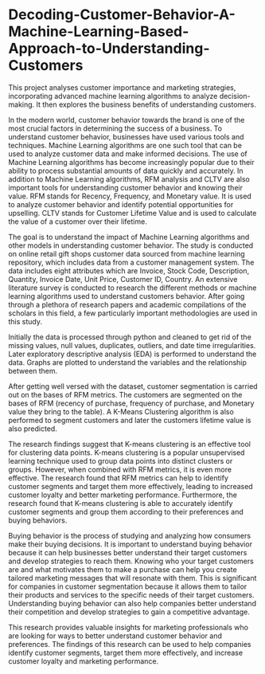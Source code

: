 # Decoding-Customer-Behavior-A-Machine-Learning-Based-Approach-to-Understanding-Customers
This project analyses customer importance and marketing strategies, incorporating advanced machine learning algorithms to analyze decision-making. It then explores the business benefits of understanding customers.

In the modern world, customer behavior towards the brand is one of the most crucial factors
in determining the success of a business. To understand customer behavior, businesses have 
used various tools and techniques. Machine Learning algorithms are one such tool that can 
be used to analyze customer data and make informed decisions. The use of Machine Learning 
algorithms has become increasingly popular due to their ability to process substantial 
amounts of data quickly and accurately. In addition to Machine Learning algorithms, RFM 
analysis and CLTV are also important tools for understanding customer behavior and knowing 
their value. RFM stands for Recency, Frequency, and Monetary value. It is used to analyze 
customer behavior and identify potential opportunities for upselling. CLTV stands for 
Customer Lifetime Value and is used to calculate the value of a customer over their lifetime.

The goal is to understand the impact of Machine Learning algorithms and other models in 
understanding customer behavior. The study is conducted on online retail gift shops customer 
data sourced from machine learning repository, which includes data from a customer 
management system. The data includes eight attributes which are Invoice, Stock Code, 
Description, Quantity, Invoice Date, Unit Price, Customer ID, Country. An extensive literature 
survey is conducted to research the different methods or machine learning algorithms used 
to understand customers behavior. After going through a plethora of research papers and 
academic compilations of the scholars in this field, a few particularly important methodologies 
are used in this study. 

Initially the data is processed through python and cleaned to get rid of the missing values, null 
values, duplicates, outliers, and date time irregularities. Later exploratory descriptive analysis 
(EDA) is performed to understand the data. Graphs are plotted to understand the variables
and the relationship between them. 

After getting well versed with the dataset, customer segmentation is carried out on the bases 
of RFM metrics. The customers are segmented on the bases of RFM (recency of purchase, 
frequency of purchase, and Monetary value they bring to the table). A K-Means Clustering 
algorithm is also performed to segment customers and later the customers lifetime value is 
also predicted.

The research findings suggest that K-means clustering is an effective tool for clustering data 
points. K-means clustering is a popular unsupervised learning technique used to group data 
points into distinct clusters or groups. However, when combined with RFM metrics, it is even 
more effective. The research found that RFM metrics can help to identify customer segments 
and target them more effectively, leading to increased customer loyalty and better marketing 
performance. Furthermore, the research found that K-means clustering is able to accurately 
identify customer segments and group them according to their preferences and buying 
behaviors. 

Buying behavior is the process of studying and analyzing how consumers make their buying 
decisions. It is important to understand buying behavior because it can help businesses better 
understand their target customers and develop strategies to reach them. Knowing who your 
target customers are and what motivates them to make a purchase can help you create 
tailored marketing messages that will resonate with them. This is significant for companies in 
customer segmentation because it allows them to tailor their products and services to the 
specific needs of their target customers. Understanding buying behavior can also help 
companies better understand their competition and develop strategies to gain a competitive 
advantage.

This research provides valuable insights for marketing professionals who are looking for ways 
to better understand customer behavior and preferences. The findings of this research can 
be used to help companies identify customer segments, target them more effectively, and 
increase customer loyalty and marketing performance.
